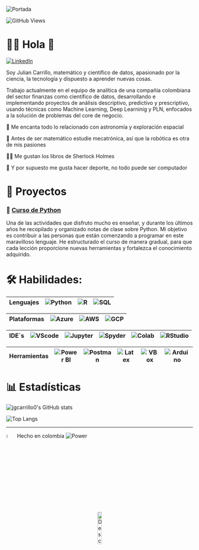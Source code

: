 ![Portada](https://github.com/jgcarrillo0/jgcarrillo0/blob/main/Portada_.gif)


![GitHub Views](https://komarev.com/ghpvc/?username=jgcarrillo0&color=2685BF)

# 👨‍🚀 Hola 👋
[![LinkedIn](https://img.shields.io/badge/LinkedIn-Julian_Carrillo-101010?style=for-the-badge&logo=linkedin&logoColor=white&labelColor=0A66C2)](https://www.linkedin.com/in/jgcarrillo0)

Soy Julian Carrillo, matemático y científico de datos, apasionado por la ciencia, la tecnología y dispuesto a aprender nuevas cosas.

Trabajo actualmente en el equipo de analítica de una compañía colombiana del sector finanzas como científico de datos, desarrollando e implementando proyectos de análisis descriptivo, predictivo y prescriptivo, usando técnicas como Machine Learning, Deep Learninig y PLN, enfocados a la solución de problemas del core de negocio.

🚀 Me encanta todo lo relacionado con astronomía y exploración espacial

🦾 Antes de ser matemático estudie mecatrónica, así que la robótica es otra de mis pasiones

🕵️‍♂️ Me gustan los libros de Sherlock Holmes

💪 Y por supuesto me gusta hacer deporte, no todo puede ser computador

# 💼 Proyectos

### 📌 [Curso de Python](https://github.com/jgcarrillo0/Curso_Python)

Una de las actividades que disfruto mucho es enseñar, y durante los últimos años he recopilado y organizado notas de clase sobre Python. Mi objetivo es contribuir a las personas que están comenzando a programar en este maravilloso lenguaje. He estructurado el curso de manera gradual, para que cada lección proporcione nuevas herramientas y fortalezca el conocimiento adquirido.

# 🛠️ Habilidades:

| Lenguajes | ![Python](https://img.shields.io/badge/Python-47A141?style=for-the-badge&logo=Python&logoColor=white&labelColor=101010) | ![R](https://img.shields.io/badge/R-276DC3?style=for-the-badge&logo=R&logoColor=white&labelColor=101010) | ![SQL](https://img.shields.io/badge/SQL-999999?style=for-the-badge&logo=Liquibase&logoColor=white&labelColor=101010) |
|-----------|---|---|---|

| Plataformas | ![Azure](https://img.shields.io/badge/Azure-0089D6?style=for-the-badge&logo=microsoft-azure&logoColor=white&labelColor=101010) | ![AWS](https://img.shields.io/badge/AWS-232F3E?style=for-the-badge&logo=amazon-aws&logoColor=white&labelColor=101010)| ![GCP](https://img.shields.io/badge/Google_Cloud-4285F4?style=for-the-badge&logo=google-cloud&logoColor=white&labelColor=101010) |
|-----------|---|---|---|

| IDE´s | ![VScode](https://img.shields.io/badge/VSCode-0078D4?style=for-the-badge&logo=visual%20studio%20code&logoColor=white&labelColor=101010) | ![Jupyter](https://img.shields.io/badge/Jupyter-F37626.svg?style=for-the-badge&logo=Jupyter&logoColor=white&labelColor=101010) | ![Spyder](https://img.shields.io/badge/spyder%20ide-FF0000?style=for-the-badge&logo=spyder%20ide&logoColor=white&labelColor=101010) | ![Colab](https://img.shields.io/badge/Google%20Colab-F9AB00?style=for-the-badge&logo=Google%20Colab&logoColor=white&labelColor=101010) | ![RStudio](https://img.shields.io/badge/RStudio-75AADB?style=for-the-badge&logo=RStudio&logoColor=white&labelColor=101010) |
|-----------|---|---|---|---|---|

| Herramientas| ![Power BI](https://img.shields.io/badge/Power_BI-F2C811?style=for-the-badge&logo=Power-BI&logoColor=white&labelColor=101010) | ![Postman](https://img.shields.io/badge/Postman-FF6C37?style=for-the-badge&logo=Postman&logoColor=white&labelColor=101010) | ![Latex](https://img.shields.io/badge/LaTeX-47A141?style=for-the-badge&logo=LaTeX&logoColor=white&labelColor=101010) | ![VBox](https://img.shields.io/badge/VirtualBox-21416b?style=for-the-badge&logo=VirtualBox&logoColor=white&labelColor=101010) | ![Arduino](https://img.shields.io/badge/Arduino-00979D?style=for-the-badge&logo=Arduino&logoColor=white&labelColor=101010) |
|-----------|---|---|---|---|---|

# 📊 Estadísticas

![jgcarrillo0's GitHub stats](https://github-readme-stats.vercel.app/api/?username=jgcarrillo0&show_icons=true&theme=tokyonight&rank_icon=github\&locale=es)

![Top Langs](https://github-readme-stats.vercel.app/api/top-langs/?username=jgcarrillo0&theme=tokyonight&progress=true\&locale=es)

***

<img src="https://upload.wikimedia.org/wikipedia/commons/thumb/2/21/Flag_of_Colombia.svg/1200px-Flag_of_Colombia.svg.png" alt="Descripción" width="5%" /> Hecho en colombia 
![Power](https://img.shields.io/badge/Power_by_Berraquera-004DB4?style=for-the-badge&logo=Rocket&logoColor=white&labelColor=101010)
<p align="center">
  <img src="https://lifelineus.com/wp-content/uploads/2019/10/best-quality1.png" alt="Descripción" width="15%"/>
</p>

